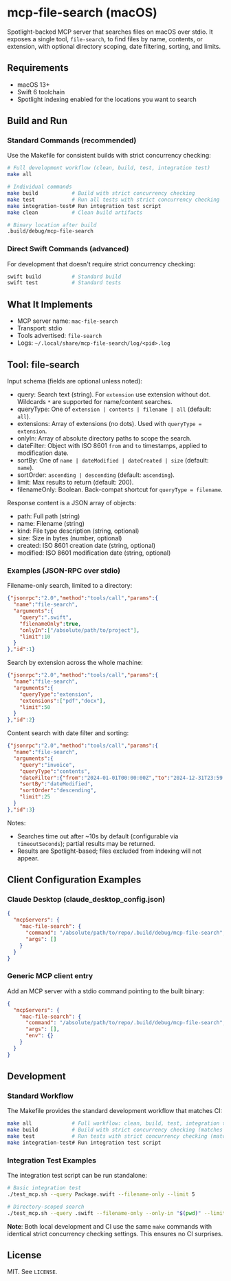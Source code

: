 # mcp-file-search (macOS)

Spotlight-backed MCP server that searches files on macOS over stdio. It exposes a single tool, `file-search`, to find files by name, contents, or extension, with optional directory scoping, date filtering, sorting, and limits.

## Requirements
- macOS 13+
- Swift 6 toolchain
- Spotlight indexing enabled for the locations you want to search

## Build and Run

### Standard Commands (recommended)
Use the Makefile for consistent builds with strict concurrency checking:
```bash
# Full development workflow (clean, build, test, integration test)
make all

# Individual commands
make build           # Build with strict concurrency checking
make test            # Run all tests with strict concurrency checking  
make integration-test# Run integration test script
make clean           # Clean build artifacts

# Binary location after build
.build/debug/mcp-file-search
```

### Direct Swift Commands (advanced)
For development that doesn't require strict concurrency checking:
```bash
swift build          # Standard build
swift test           # Standard tests
```

## What It Implements
- MCP server name: `mac-file-search`
- Transport: stdio
- Tools advertised: `file-search`
- Logs: `~/.local/share/mcp-file-search/log/<pid>.log`

## Tool: file-search
Input schema (fields are optional unless noted):
- query: Search text (string). For `extension` use extension without dot. Wildcards `*` are supported for name/content searches.
- queryType: One of `extension | contents | filename | all` (default: `all`).
- extensions: Array of extensions (no dots). Used with `queryType = extension`.
- onlyIn: Array of absolute directory paths to scope the search.
- dateFilter: Object with ISO 8601 `from` and `to` timestamps, applied to modification date.
- sortBy: One of `name | dateModified | dateCreated | size` (default: `name`).
- sortOrder: `ascending | descending` (default: `ascending`).
- limit: Max results to return (default: 200).
- filenameOnly: Boolean. Back-compat shortcut for `queryType = filename`.

Response content is a JSON array of objects:
- path: Full path (string)
- name: Filename (string)
- kind: File type description (string, optional)
- size: Size in bytes (number, optional)
- created: ISO 8601 creation date (string, optional)
- modified: ISO 8601 modification date (string, optional)

### Examples (JSON-RPC over stdio)
Filename-only search, limited to a directory:
```json
{"jsonrpc":"2.0","method":"tools/call","params":{
  "name":"file-search",
  "arguments":{
    "query":".swift",
    "filenameOnly":true,
    "onlyIn":["/absolute/path/to/project"],
    "limit":10
  }
},"id":1}
```

Search by extension across the whole machine:
```json
{"jsonrpc":"2.0","method":"tools/call","params":{
  "name":"file-search",
  "arguments":{
    "queryType":"extension",
    "extensions":["pdf","docx"],
    "limit":50
  }
},"id":2}
```

Content search with date filter and sorting:
```json
{"jsonrpc":"2.0","method":"tools/call","params":{
  "name":"file-search",
  "arguments":{
    "query":"invoice",
    "queryType":"contents",
    "dateFilter":{"from":"2024-01-01T00:00:00Z","to":"2024-12-31T23:59:59Z"},
    "sortBy":"dateModified",
    "sortOrder":"descending",
    "limit":25
  }
},"id":3}
```

Notes:
- Searches time out after ~10s by default (configurable via `timeoutSeconds`); partial results may be returned.
- Results are Spotlight-based; files excluded from indexing will not appear.

## Client Configuration Examples

### Claude Desktop (claude_desktop_config.json)
```json
{
  "mcpServers": {
    "mac-file-search": {
      "command": "/absolute/path/to/repo/.build/debug/mcp-file-search",
      "args": []
    }
  }
}
```

### Generic MCP client entry
Add an MCP server with a stdio command pointing to the built binary:
```json
{
  "mcpServers": {
    "mac-file-search": {
      "command": "/absolute/path/to/repo/.build/debug/mcp-file-search",
      "args": [],
      "env": {}
    }
  }
}
```

## Development

### Standard Workflow
The Makefile provides the standard development workflow that matches CI:
```bash
make all             # Full workflow: clean, build, test, integration test
make build           # Build with strict concurrency checking (matches CI)
make test            # Run tests with strict concurrency checking (matches CI)
make integration-test# Run integration test script
```

### Integration Test Examples
The integration test script can be run standalone:
```bash
# Basic integration test
./test_mcp.sh --query Package.swift --filename-only --limit 5

# Directory-scoped search
./test_mcp.sh --query .swift --filename-only --only-in "$(pwd)" --limit 10
```

**Note**: Both local development and CI use the same `make` commands with identical strict concurrency checking settings. This ensures no CI surprises.

## License
MIT. See `LICENSE`.
